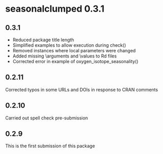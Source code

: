 # seasonalclumped 0.3.1

## 0.3.1
* Reduced package title length
* Simplified examples to allow execution during check()
* Removed instances where local parameters were changed
* Added missing \arguments and \values to Rd files
* Corrected error in example of oxygen_isotope_seasonality()

## 0.2.11
Corrected typos in some URLs and DOIs in response to CRAN comments

## 0.2.10
Carried out spell check pre-submission

## 0.2.9
This is the first submission of this package